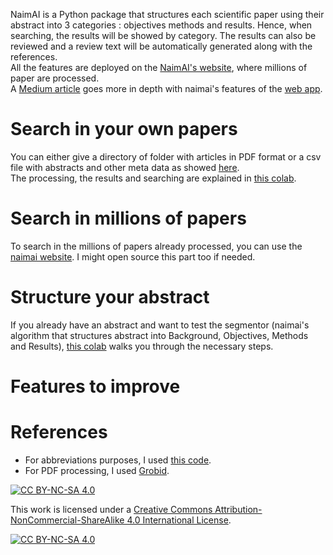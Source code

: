 NaimAI is a Python package that structures each scientific paper using their abstract into 3 categories : objectives methods and results. 
Hence, when searching, the results will be showed by category. The results can also be reviewed and a review text will be 
automatically generated along with the references.
<br>
All the features are deployed on the <a href="https://www.naimai.fr">NaimAI's website</a>, where millions of paper are processed. 
<br>
A <a href="">Medium article</a> goes more in depth with naimai's features of the <a href="https://www.naimai.fr">web app</a>. 
<h1>Search in your own papers</h1>

You can either give a directory of folder with articles in PDF format or a csv file with abstracts and other meta data as showed 
<a href="tests/papers/input_data">here</a>.
<br>
The processing, the results and searching are explained in 
<a href="https://colab.research.google.com/drive/1xUDOkalxR7MFO6Zug48Cx1ysmgipaJCT?usp=sharing">this colab</a>.

<h1> Search in millions of papers </h1>
To search in the millions of papers already processed, you can use the <a href="https://www.naimai.fr">naimai website</a>.
I might open source this part too if needed.

<h1>Structure your abstract</h1>
If you already have an abstract and want to test the segmentor (naimai's algorithm that structures abstract into Background, 
Objectives, Methods and Results), <a href="https://colab.research.google.com/drive/16PMGC7yxkTcFpUnlZtioBMa22tpaTid5?usp=sharing">this colab</a>
walks you through the necessary steps.

<h1> Features to improve </h2>



<h1>References</h1>
<ul>
    <li>
    For abbreviations purposes, I used <a href="https://gist.github.com/ijmarshall/b3d1de6ccf4fb8b5ee53">this code</a>.
    </li>
    <li>
    For PDF processing, I used <a href="https://github.com/kermitt2/grobid">Grobid</a>.
    </li>
</ul>


[![CC BY-NC-SA 4.0][cc-by-nc-sa-shield]][cc-by-nc-sa]

This work is licensed under a
[Creative Commons Attribution-NonCommercial-ShareAlike 4.0 International License][cc-by-nc-sa].

[![CC BY-NC-SA 4.0][cc-by-nc-sa-image]][cc-by-nc-sa]

[cc-by-nc-sa]: http://creativecommons.org/licenses/by-nc-sa/4.0/
[cc-by-nc-sa-image]: https://licensebuttons.net/l/by-nc-sa/4.0/88x31.png
[cc-by-nc-sa-shield]: https://img.shields.io/badge/License-CC%20BY--NC--SA%204.0-lightgrey.svg